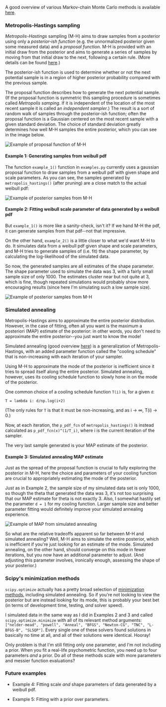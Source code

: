 A good overview of various Markov-chain Monte Carlo methods is available [here](http://citeseerx.ist.psu.edu/viewdoc/download?doi=10.1.1.13.7133&rep=rep1&type=pdf).

### Metropolis-Hastings sampling

_Metropolis-Hastings_ sampling (M-H) aims to draw samples from a posterior using only a _posterior-ish function_ (e.g. the unnormalized posterior given some measured data) and a _proposal function_. M-H is provided with an initial draw from the posterior and aims to generate a series of samples by moving from that initial draw to the next, following a certain rule. (More details can be found [here](http://www.journalofvision.org/content/5/5/8.short).)

The posterior-ish function is used to determine whether or not the next potential sample is in a region of higher posterior probability compared with the previous sample.

The proposal function describes how to generate the next potential sample. (If the proposal function is symmetric this sampling procedure is sometimes called _Metropolis samping_. If it is independent of the location of the most recent sample it is called an _independent sampler_.) The result is a sort of random walk of samples through the posterior-ish function; often the proposal function is a Gaussian centered on the most recent sample with a given standard deviation. The choice of standard deviation greatly determines how well M-H samples the entire posterior, which you can see in the image below.

![Example of proposal function of M-H](/img/proposal-fcn.png?raw=true "Example of proposal function of M-H")

#### Example 1: Generating samples from weibull pdf

The function `example_1()` function in `examples.py` currently uses a gaussian proposal function to draw samples from a weibull pdf with given shape and scale parameters. As you can see, the samples generated by `metropolis_hastings()` (after pruning) are a close match to the actual weibull pdf:

![Example of posterior samples from M-H](/img/example-1.png?raw=true "Example of posterior samples from M-H")

#### Example 2: Fitting weibull scale parameter of data generated by a weibull pdf

But `example_1()` is more like a sanity-check, isn't it? If we hand M-H the pdf, it can generate samples from that pdf--not that impressive.

On the other hand, `example_2()` is a little closer to what we'd want M-H to do. It simulates data from a weibull pdf given shape and scale parameters, and M-H tries to generate samples of (i.e. fit) the shape parameter, by calculating the log-likelihood of the simulated data.

So now, the generated samples are all estimates of the shape parameter. The shape parameter used to simulate the data was 3, with a fairly small sample size of only 1000. The estimates cluster near but not quite at 3, which is fine, though repeated simulations would probably show more encouraging results (since here I'm simulating such a low sample size).

![Example of posterior samples from M-H](/img/example-2.png?raw=true "Example of posterior samples from M-H")

### Simulated annealing

Metropolis-Hastings aims to approximate the entire posterior distribution. However, in the case of fitting, often all you want is the maximum a posteriori (MAP) estimate of the posterior: in other words, you don't need to approximate the entire posterior--you just want to know the mode!

Simulated annealing (good overview [here](http://stuff.mit.edu/~dbertsim/papers/Optimization/Simulated%20annealing.pdf)) is a generalization of Metropolis-Hastings, with an added parameter function called the "cooling schedule" that is non-increasing with each iteration of your sampler. 

Using M-H to approximate the mode of the posterior is inefficient since it tries to spread itself along the entire posterior. Simulated annealing, however, uses its cooling schedule function to slowly hone in on the mode of the posterior.

One common choice of a cooling schedule function `T(i)` is, for a given `d`:

    T = lambda i: d/np.log(i+2)

(The only rules for `T` is that it must be non-increasing, and as i -> ∞, T(i) -> 0.)

Now, at each iteration, the `p_pdf_fcn` of `metropolis_hastings()` is instead calculated as `p_pdf_fcn(x)^(1/T_i)`, where i is the current iteration of the sampler.

The very last sample generated is your MAP estimate of the posterior.

#### Example 3: Simulated annealing MAP estimate

Just as the spread of the proposal function is crucial to fully exploring the posterior in M-H, here the choice and parameters of your cooling function are crucial to appropriately estimating the mode of the posterior.

Just as in Example 2, the sample size of my simulated data set is only 1000, so though the theta that generated the data was 3, it's not too surprising that our MAP estimate for theta is not exactly 3. Also, I somewhat hastily set the parameter `d = 1` for my cooling function. Larger sample size and better parameter fitting would definitely improve your simulated annealing experience.

![Example of MAP from simulated annealing](/img/example-3.png?raw=true "Example of MAP from simulated annealing")

So what are the relative tradeoffs apparent so far between M-H and simulated annealing? Well, M-H aims to simulate the entire posterior, which is inefficient if you're just looking for an estimate of the mode. Simulated annealing, on the other hand, should converge on this mode in fewer iterations, but you now have an additional parameter to adjust. (And adjusting this parameter involves, ironically enough, assessing the shape of your posterior.)

### Scipy's minimization methods

`scipy.optimize` actually has a pretty broad selection of [minimization methods](http://docs.scipy.org/doc/scipy/reference/tutorial/optimize.html), including simulated annealing. So if you're not looking to view the posterior but are instead looking for its mode, this is probably your best bet (in terms of development time, testing, _and_ solver speed).

I simulated data in the same way as I did in Examples 2 and 3 and called `scipy.optimize.minimize` with all of its relevant method arguments: `["nelder-mead", "powell", "Anneal", "BFGS", "Newton-CG", "TNC", "L-BFGS-B", "SLSQP"]`. Every single one of these solvers found solutions in basically no time at all, and all of their solutions were identical. Hooray!

Only problem is that I'm still fitting only one parameter, and I'm not including a prior. When you fit a real-life psychometric function, you need up to four parameters _and_ a prior. Do all of these methods scale with more parameters and messier function evaluations?

### Future examples

* Example 4: Fitting scale _and_ shape parameters of data generated by a weibull pdf.

* Example 5: Fitting with a prior over parameters.
